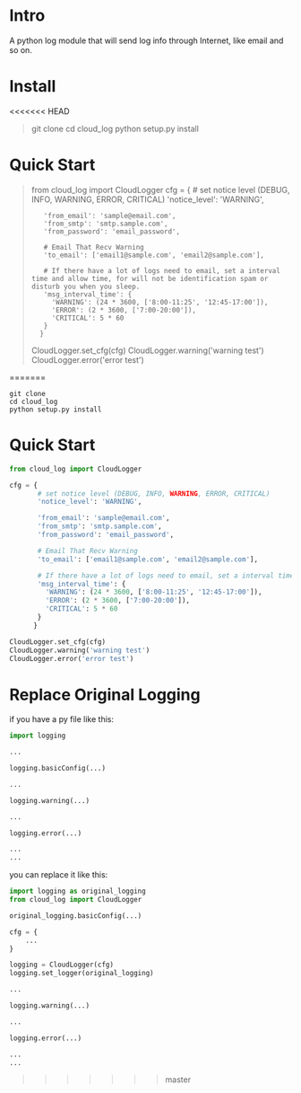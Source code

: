 # Intro

A python log module that will send log info through Internet, like email and so on.

# Install

<<<<<<< HEAD
> git clone
> cd cloud_log
> python setup.py install

# Quick Start

> from cloud_log import CloudLogger
> cfg = {
>        # set notice level (DEBUG, INFO, WARNING, ERROR, CRITICAL)
>        'notice_level': 'WARNING',
>
>        'from_email': 'sample@email.com',
>        'from_smtp': 'smtp.sample.com',
>        'from_password': 'email_password',
>
>        # Email That Recv Warning
>        'to_email': ['email1@sample.com', 'email2@sample.com'],
>
>        # If there have a lot of logs need to email, set a interval time and allow time, for will not be identification spam or disturb you when you sleep.
>        'msg_interval_time': {
>          'WARNING': (24 * 3600, ['8:00-11:25', '12:45-17:00']),
>          'ERROR': (2 * 3600, ['7:00-20:00']),
>          'CRITICAL': 5 * 60
>        }
>       }
> CloudLogger.set_cfg(cfg)
> CloudLogger.warning('warning test')
> CloudLogger.error('error test')
>
=======
```
git clone
cd cloud_log
python setup.py install
```

# Quick Start

```python
from cloud_log import CloudLogger

cfg = {
       # set notice level (DEBUG, INFO, WARNING, ERROR, CRITICAL)
       'notice_level': 'WARNING',

       'from_email': 'sample@email.com',
       'from_smtp': 'smtp.sample.com',
       'from_password': 'email_password',

       # Email That Recv Warning
       'to_email': ['email1@sample.com', 'email2@sample.com'],

       # If there have a lot of logs need to email, set a interval time and allow time, for will not be identification spam or disturb you when you sleep.
       'msg_interval_time': {
         'WARNING': (24 * 3600, ['8:00-11:25', '12:45-17:00']),
         'ERROR': (2 * 3600, ['7:00-20:00']),
         'CRITICAL': 5 * 60
       }
      }

CloudLogger.set_cfg(cfg)
CloudLogger.warning('warning test')
CloudLogger.error('error test')
```

# Replace Original Logging

if you have a py file like this:
```python
import logging

...

logging.basicConfig(...)

...

logging.warning(...)

...

logging.error(...)

...
...
```
you can replace it like this:

```python
import logging as original_logging
from cloud_log import CloudLogger

original_logging.basicConfig(...)

cfg = {
    ...
}

logging = CloudLogger(cfg)
logging.set_logger(original_logging)

...

logging.warning(...)

...

logging.error(...)

...
...
```
>>>>>>> master
